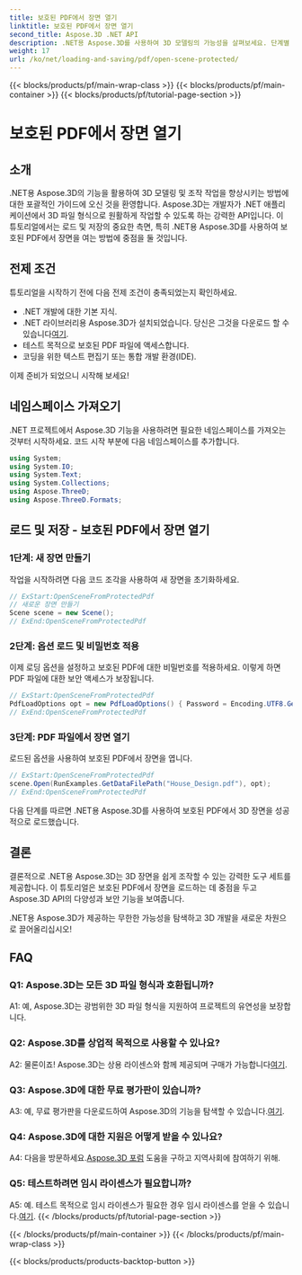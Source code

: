 ```yaml
---
title: 보호된 PDF에서 장면 열기
linktitle: 보호된 PDF에서 장면 열기
second_title: Aspose.3D .NET API
description: .NET용 Aspose.3D를 사용하여 3D 모델링의 가능성을 살펴보세요. 단계별 가이드를 통해 보호된 PDF에서 장면을 여는 방법을 알아보세요.
weight: 17
url: /ko/net/loading-and-saving/pdf/open-scene-protected/
---
```


{{< blocks/products/pf/main-wrap-class >}}
{{< blocks/products/pf/main-container >}}
{{< blocks/products/pf/tutorial-page-section >}}

# 보호된 PDF에서 장면 열기

## 소개

.NET용 Aspose.3D의 기능을 활용하여 3D 모델링 및 조작 작업을 향상시키는 방법에 대한 포괄적인 가이드에 오신 것을 환영합니다. Aspose.3D는 개발자가 .NET 애플리케이션에서 3D 파일 형식으로 원활하게 작업할 수 있도록 하는 강력한 API입니다. 이 튜토리얼에서는 로드 및 저장의 중요한 측면, 특히 .NET용 Aspose.3D를 사용하여 보호된 PDF에서 장면을 여는 방법에 중점을 둘 것입니다.

## 전제 조건

튜토리얼을 시작하기 전에 다음 전제 조건이 충족되었는지 확인하세요.

- .NET 개발에 대한 기본 지식.
-  .NET 라이브러리용 Aspose.3D가 설치되었습니다. 당신은 그것을 다운로드 할 수 있습니다[여기](https://releases.aspose.com/3d/net/).
- 테스트 목적으로 보호된 PDF 파일에 액세스합니다.
- 코딩을 위한 텍스트 편집기 또는 통합 개발 환경(IDE).

이제 준비가 되었으니 시작해 보세요!

## 네임스페이스 가져오기

.NET 프로젝트에서 Aspose.3D 기능을 사용하려면 필요한 네임스페이스를 가져오는 것부터 시작하세요. 코드 시작 부분에 다음 네임스페이스를 추가합니다.

```csharp
using System;
using System.IO;
using System.Text;
using System.Collections;
using Aspose.ThreeD;
using Aspose.ThreeD.Formats;
```

## 로드 및 저장 - 보호된 PDF에서 장면 열기

### 1단계: 새 장면 만들기

작업을 시작하려면 다음 코드 조각을 사용하여 새 장면을 초기화하세요.

```csharp
// ExStart:OpenSceneFromProtectedPdf
// 새로운 장면 만들기
Scene scene = new Scene();
// ExEnd:OpenSceneFromProtectedPdf
```

### 2단계: 옵션 로드 및 비밀번호 적용

이제 로딩 옵션을 설정하고 보호된 PDF에 대한 비밀번호를 적용하세요. 이렇게 하면 PDF 파일에 대한 보안 액세스가 보장됩니다.

```csharp
// ExStart:OpenSceneFromProtectedPdf
PdfLoadOptions opt = new PdfLoadOptions() { Password = Encoding.UTF8.GetBytes("password") };
// ExEnd:OpenSceneFromProtectedPdf
```

### 3단계: PDF 파일에서 장면 열기

로드된 옵션을 사용하여 보호된 PDF에서 장면을 엽니다.

```csharp
// ExStart:OpenSceneFromProtectedPdf
scene.Open(RunExamples.GetDataFilePath("House_Design.pdf"), opt);
// ExEnd:OpenSceneFromProtectedPdf
```

다음 단계를 따르면 .NET용 Aspose.3D를 사용하여 보호된 PDF에서 3D 장면을 성공적으로 로드했습니다.

## 결론

결론적으로 .NET용 Aspose.3D는 3D 장면을 쉽게 조작할 수 있는 강력한 도구 세트를 제공합니다. 이 튜토리얼은 보호된 PDF에서 장면을 로드하는 데 중점을 두고 Aspose.3D API의 다양성과 보안 기능을 보여줍니다.

.NET용 Aspose.3D가 제공하는 무한한 가능성을 탐색하고 3D 개발을 새로운 차원으로 끌어올리십시오!

## FAQ

### Q1: Aspose.3D는 모든 3D 파일 형식과 호환됩니까?

A1: 예, Aspose.3D는 광범위한 3D 파일 형식을 지원하여 프로젝트의 유연성을 보장합니다.

### Q2: Aspose.3D를 상업적 목적으로 사용할 수 있나요?

 A2: 물론이죠! Aspose.3D는 상용 라이센스와 함께 제공되며 구매가 가능합니다[여기](https://purchase.aspose.com/buy).

### Q3: Aspose.3D에 대한 무료 평가판이 있습니까?

 A3: 예, 무료 평가판을 다운로드하여 Aspose.3D의 기능을 탐색할 수 있습니다.[여기](https://releases.aspose.com/).

### Q4: Aspose.3D에 대한 지원은 어떻게 받을 수 있나요?

 A4: 다음을 방문하세요.[Aspose.3D 포럼](https://forum.aspose.com/c/3d/18) 도움을 구하고 지역사회에 참여하기 위해.

### Q5: 테스트하려면 임시 라이센스가 필요합니까?

 A5: 예. 테스트 목적으로 임시 라이센스가 필요한 경우 임시 라이센스를 얻을 수 있습니다.[여기](https://purchase.aspose.com/temporary-license/).
{{< /blocks/products/pf/tutorial-page-section >}}

{{< /blocks/products/pf/main-container >}}
{{< /blocks/products/pf/main-wrap-class >}}

{{< blocks/products/products-backtop-button >}}
